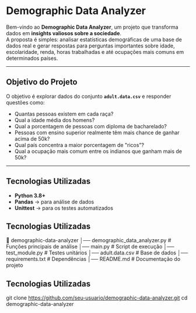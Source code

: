 
# Demographic Data Analyzer  

Bem-vindo ao **Demographic Data Analyzer**, um projeto que transforma dados em **insights valiosos sobre a sociedade**.  
A proposta é simples: analisar estatísticas demográficas de uma base de dados real e gerar respostas para perguntas importantes sobre idade, escolaridade, renda, horas trabalhadas e até ocupações mais comuns em determinados países.  

---

## Objetivo do Projeto  

O objetivo é explorar dados do conjunto **`adult.data.csv`** e responder questões como:  

- Quantas pessoas existem em cada raça?  
- Qual a idade média dos homens?  
- Qual a porcentagem de pessoas com diploma de bacharelado?  
- Pessoas com ensino superior realmente têm mais chance de ganhar acima de 50k?  
- Qual país concentra a maior porcentagem de "ricos"?  
- Qual a ocupação mais comum entre os indianos que ganham mais de 50k?  

---

## Tecnologias Utilizadas  

- **Python 3.8+** 
- **Pandas** → para análise de dados  
- **Unittest** → para os testes automatizados  

## Tecnologias Utilizadas  
📁 demographic-data-analyzer
│── demographic_data_analyzer.py   # Funções principais de análise
│── main.py                        # Script de execução
│── test_module.py                 # Testes unitários
│── adult.data.csv                 # Base de dados
│── requirements.txt               # Dependências
│── README.md                      # Documentação do projeto


## Tecnologias Utilizadas  
git clone https://github.com/seu-usuario/demographic-data-analyzer.git
cd demographic-data-analyzer

